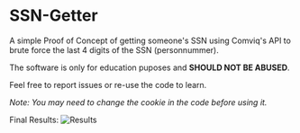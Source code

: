 # SSN-Getter

A simple Proof of Concept of getting someone's SSN using Comviq's API to brute force the last 4 digits of the SSN (personnummer).

The software is only for education puposes and <b>SHOULD NOT BE ABUSED</b>.

Feel free to report issues or re-use the code to learn.

*Note: You may need to change the cookie in the code before using it.*

Final Results:
![Results](https://i.imgur.com/bCNXBH4.png)
